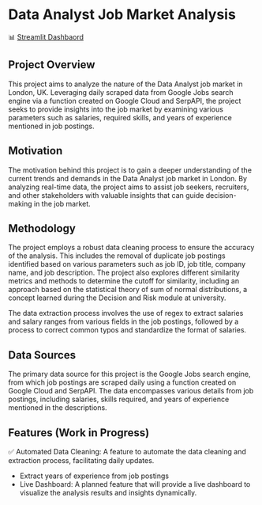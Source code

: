 # Data Analyst Job Market Analysis
📊 [Streamlit Dashbaord](https://hello-app-ookc5qlq1o.streamlit.app/)


## Project Overview

This project aims to analyze the nature of the Data Analyst job market in London, UK. Leveraging daily scraped data from Google Jobs search engine via a function created on Google Cloud and SerpAPI, the project seeks to provide insights into the job market by examining various parameters such as salaries, required skills, and years of experience mentioned in job postings.

## Motivation

The motivation behind this project is to gain a deeper understanding of the current trends and demands in the Data Analyst job market in London. By analyzing real-time data, the project aims to assist job seekers, recruiters, and other stakeholders with valuable insights that can guide decision-making in the job market.

## Methodology

The project employs a robust data cleaning process to ensure the accuracy of the analysis. This includes the removal of duplicate job postings identified based on various parameters such as job ID, job title, company name, and job description. The project also explores different similarity metrics and methods to determine the cutoff for similarity, including an approach based on the statistical theory of sum of normal distributions, a concept learned during the Decision and Risk module at university.

The data extraction process involves the use of regex to extract salaries and salary ranges from various fields in the job postings, followed by a process to correct common typos and standardize the format of salaries.

## Data Sources

The primary data source for this project is the Google Jobs search engine, from which job postings are scraped daily using a function created on Google Cloud and SerpAPI. The data encompasses various details from job postings, including salaries, skills required, and years of experience mentioned in the descriptions.

## Features (Work in Progress)

✅ Automated Data Cleaning: A feature to automate the data cleaning and extraction process, facilitating daily updates.
- Extract years of experience from job postings
- Live Dashboard: A planned feature that will provide a live dashboard to visualize the analysis results and insights dynamically.
